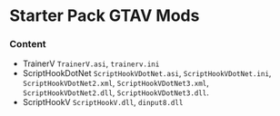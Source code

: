 <h1>Starter Pack GTAV Mods</h1>

### Content

- TrainerV
  `TrainerV.asi`, `trainerv.ini`
- ScriptHookDotNet
  `ScriptHookVDotNet.asi`, `ScriptHookVDotNet.ini`, `ScriptHookVDotNet2.xml`, `ScriptHookVDotNet3.xml`, `ScriptHookVDotNet2.dll`, `ScriptHookVDotNet3.dll`.
- ScriptHookV
  `ScriptHookV.dll`, `dinput8.dll`

